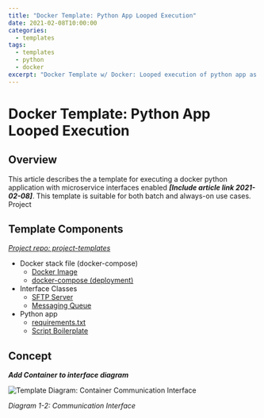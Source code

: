 ```yaml
---
title: "Docker Template: Python App Looped Execution"
date: 2021-02-08T10:00:00
categories:
  - templates
tags:
  - templates
  - python
  - docker
excerpt: "Docker Template w/ Docker: Looped execution of python app as a microservice"
---
```

# Docker Template: Python App Looped Execution
## Overview
This article describes the a template for executing a docker python application with microservice interfaces enabled ***[Include article link 2021-02-08]***. This template is suitable for both batch and always-on use cases. Project

## Template Components
[*Project repo: project-templates*](https://github.com/DarrylBrysonDev0/project-templates) 
- Docker stack file (docker-compose)
  - [Docker Image](https://github.com/DarrylBrysonDev0/project-templates/blob/main/Docker/Python/python-app-loop/app-image/Dockerfile.python-app-loop)
  - [docker-compose (deployment)](https://github.com/DarrylBrysonDev0/project-templates/blob/main/Docker/Python/python-app-loop/docker-compose.python-app-loop.yml)
- Interface Classes
  - [SFTP Server](https://github.com/DarrylBrysonDev0/project-templates/blob/main/Docker/Python/microservice-interface-class-information.md)
  - [Messaging Queue](https://github.com/DarrylBrysonDev0/project-templates/blob/main/Docker/Python/microservice-interface-class-information.md)
- Python app
  - [requirements.txt](https://github.com/DarrylBrysonDev0/project-templates/blob/main/Docker/Python/python-app-loop/app-image/requirements.txt)
  - [Script Boilerplate](https://github.com/DarrylBrysonDev0/project-templates/blob/main/Docker/Python/python-app-loop/app-image/python-app-loop.py)

## Concept
***Add Container to interface diagram***

![Template Diagram: Container Communication Interface](../assets/2021-02-09/container-comm-interface.png)

*Diagram 1-2: Communication Interface*

